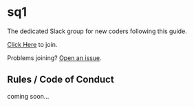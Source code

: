 # sq1

The dedicated Slack group for new coders following this guide.

[Click Here](https://join.slack.com/t/sq1/shared_invite/enQtMzExOTMyNDk1MDI4LTRmOTQ0NDM4MzY3YjljODkxNjVmM2QwYTUzYmY1MmQ2MTczMjdhZjU3NDA4NDZiYWFjNzMyNzI1MzMwNTljMjg)
to join.

Problems joining? [Open an issue](https://help.github.com/articles/creating-an-issue/).

## Rules / Code of Conduct
coming soon...

